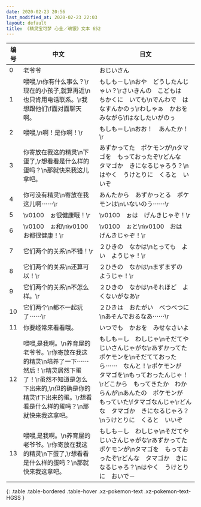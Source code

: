 ```yaml
---
date: 2020-02-23 20:56
last_modified_at: 2020-02-23 22:03
layout: default
title: 《精灵宝可梦 心金／魂银》文本 652
---
```

| 编号 | 中文 | 日文 |
| ---- | ---- | ---- |
| 0 | 老爷爷 | おじいさん |
| 1 | 喂喂,\n你有什么事么？\r现在的小孩子,就算再近\n也只肯用电话联系。\r我想跟他们\f面对面聊天啊。 | もしも－し\nおや　どうしたんじゃい？\rさいきんの　こどもは　ちかくに　いても\nでんわで　はなすんかのぅ\rわしゃぁ　かおを　みながら\fはなしたいがのぅ |
| 2 | 喂喂,\n啊！是你啊！\r | もしも－し\nおお！　あんたか！\r |
| 3 | 你寄放在我这的精灵\n下蛋了,\r想看看是什么样的蛋吗？\n那就快来我这儿拿吧。 | あずかってた　ポケモンが\nタマゴを　もっておったぞ\rどんな　タマゴか　きになるじゃろう？\nはやく　うけとりに　くると　いいぞ |
| 4 | 你可没有精灵\n寄放在我这儿啊⋯⋯\r | あんたから　あずかっとる　ポケモンは\nいないのう⋯⋯\r |
| 5 | \v0100　ぉ很健康哦！\r | \v0100　ぉは　げんきじゃぞ！\r |
| 6 | \v0100　ぉ和\n\v0100　お都很健康！\r | \v0100　ぉと\n\v0100　おは　げんきじゃぞ！\r |
| 7 | 它们两个的关系\n不错！\r | ２ひきの　なかは\nとっても　よい　ようじゃ！\r |
| 8 | 它们两个的关系\n还算可以！\r | ２ひきの　なかは\nまずまずの　ようじゃ！\r |
| 9 | 它们两个的关系\n不怎么样。\r | ２ひきの　なかは\nそれほど　よくないがなあ\r |
| 10 | 它们两个\n都不一起玩了⋯⋯\r | ２ひきは　おたがい　べつべつに\nあそんでおるなあ⋯⋯\r |
| 11 | 你要经常来看看哦。 | いつでも　かおを　みせなさいよ |
| 12 | 喂喂,是我啊。\n养育屋的老爷爷。\r你寄放在我这的精灵\n培养了一下⋯⋯然后！\r精灵居然下蛋了！\r虽然不知道是怎么下出来的,\n但的确是你的精灵\f下出来的蛋。\r想看看是什么样的蛋吗？\n那就快来我这拿吧。 | もしも－し　わしじゃ\nそだてや　じいさんじゃがな\rあずかってた　ポケモンを\nそだてておったら⋯⋯　なんと！\rポケモンが　タマゴを\nもっておったんじゃ！\rどこから　もってきたか　わからんが\nあんたの　ポケモンが　もっていた\fタマゴなんじゃ\rどんな　タマゴか　きになるじゃろ？\nうけとりに　くると　いいぞ |
| 13 | 喂喂,是我啊。\n养育屋的老爷爷。\r你寄放在我这的精灵\n下蛋了,\r想看看是什么样的蛋吗？\n那就快来我这拿吧。 | もしも－し　わしじゃ\nそだてや　じいさんじゃがな\rあずかってた　ポケモンが\nタマゴを　もっておったぞ\rどんな　タマゴか　きになるじゃろ？\nはやく　うけとりに　おいで－ |
{: .table .table-bordered .table-hover .xz-pokemon-text .xz-pokemon-text-HGSS }